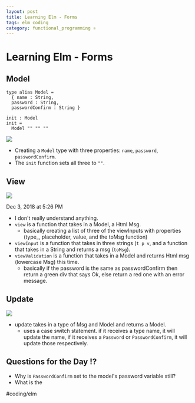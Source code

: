 ```yaml
---
layout: post
title: Learning Elm - Forms
tags: elm coding
category: functional_programming ⚛︎
---
```

# Learning Elm - Forms
## Model
```
type alias Model =
  { name : String,
  password : String,
  passwordConfirm : String }

init : Model
init =
  Model "" "" ""
```

![]({{site.url}}/{{site.baseurl}}/assets/2018-11-30-LearningElm-Forms/6FB95D49-3850-4E43-8A2A-AD40BD6786E5.png)

* Creating a `Model` type with three properties: `name`, `password`, `passwordConfirm`.
* The `init` function sets all three to `""`.

## View
![]({{site.url}}/{{site.baseurl}}/assets/2018-11-30-LearningElm-Forms/EE173D6C-D0D2-49D4-8F48-971A6EEDE7AE.png)

Dec 3, 2018 at 5:26 PM
* I don't really understand anything.
*  `view` is a function that takes in a Model, a Html Msg.
	* basically creating a list of three of the viewInputs with properties (type_, placeholder, value, and the toMsg function)
* `viewInput` is a function that takes in three strings (`t p v`, and a function that takes in a String and returns a msg (`toMsg`).
* `viewValidation` is a function that takes in a Model and returns Html msg (lowercase Msg) this time.
	* basically if the password is the same as passwordConfirm then return a green div that says Ok, else return a red one with an error message.

## Update
![]({{site.url}}/{{site.baseurl}}/assets/2018-11-30-LearningElm-Forms/580DF7E8-FF40-474F-9D92-469392531363.png)

* update takes in a type of Msg and Model and returns a Model.
	* uses a case switch statement. if it receives a type name, it will update the name, if it receives a `Password` or `PasswordConfirm`, it will update those respectively.

## Questions for the Day ⁉️
* Why is `PasswordConfirm` set to the model's password variable still?
* What is the




 #coding/elm

